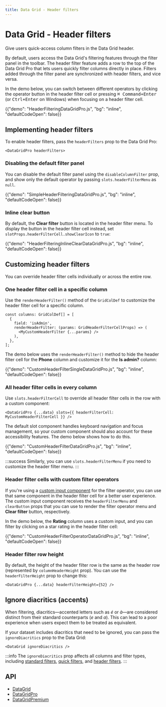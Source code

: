 ```yaml
---
title: Data Grid - Header filters
---
```


# Data Grid - Header filters [<span class="plan-pro"></span>](/x/introduction/licensing/#pro-plan 'Pro plan')

<p class="description">Give users quick-access column filters in the Data Grid header.</p>

By default, users access the Data Grid's filtering features through the filter panel in the toolbar.
The header filter feature adds a row to the top of the Data Grid Pro that lets users quickly filter columns directly in place.
Filters added through the filter panel are synchronized with header filters, and vice versa.

In the demo below, you can switch between different operators by clicking the operator button in the header filter cell or pressing <kbd><kbd class="key">⌘ Command</kbd>+<kbd class="key">Enter</kbd></kbd> (or <kbd><kbd class="key">Ctrl</kbd>+<kbd class="key">Enter</kbd></kbd> on Windows) when focusing on a header filter cell.

{{"demo": "HeaderFilteringDataGridPro.js", "bg": "inline", "defaultCodeOpen": false}}

## Implementing header filters

To enable header filters, pass the `headerFilters` prop to the Data Grid Pro:

```tsx
<DataGridPro headerFilters>
```

### Disabling the default filter panel

You can disable the default filter panel using the `disableColumnFilter` prop, and show only the default operator by passing `slots.headerFilterMenu` as `null`.

{{"demo": "SimpleHeaderFilteringDataGridPro.js", "bg": "inline", "defaultCodeOpen": false}}

### Inline clear button

By default, the **Clear filter** button is located in the header filter menu.
To display the button in the header filter cell instead, set `slotProps.headerFilterCell.showClearIcon` to `true`:

{{"demo": "HeaderFilteringInlineClearDataGridPro.js", "bg": "inline", "defaultCodeOpen": false}}

## Customizing header filters

You can override header filter cells individually or across the entire row.

### One header filter cell in a specific column

Use the `renderHeaderFilter()` method of the `GridColDef` to customize the header filter cell for a specific column.

```tsx
const columns: GridColDef[] = [
  {
    field: 'isAdmin',
    renderHeaderFilter: (params: GridHeaderFilterCellProps) => (
      <MyCustomHeaderFilter {...params} />
    ),
  },
];
```

The demo below uses the `renderHeaderFilter()` method to hide the header filter cell for the **Phone** column and customize it for the **Is admin?** column:

{{"demo": "CustomHeaderFilterSingleDataGridPro.js", "bg": "inline", "defaultCodeOpen": false}}

### All header filter cells in every column

Use `slots.headerFilterCell` to override all header filter cells in the row with a custom component:

```tsx
<DataGridPro {...data} slots={{ headerFilterCell: MyCustomHeaderFilterCell }} />
```

The default slot component handles keyboard navigation and focus management, so your custom component should also account for these accessibility features.
The demo below shows how to do this.

{{"demo": "CustomHeaderFilterDataGridPro.js", "bg": "inline", "defaultCodeOpen": false}}

:::success
Similarly, you can use `slots.headerFilterMenu` if you need to customize the header filter menu.
:::

### Header filter cells with custom filter operators

If you're using a [custom input component](/x/react-data-grid/filtering/customization/#custom-input-component) for the filter operator, you can use that same component in the header filter cell for a better user experience.
The custom input component receives the `headerFilterMenu` and `clearButton` props that you can use to render the filter operator menu and **Clear filter** button, respectively.

In the demo below, the **Rating** column uses a custom input, and you can filter by clicking on a star rating in the header filter cell:

{{"demo": "CustomHeaderFilterOperatorDataGridPro.js", "bg": "inline", "defaultCodeOpen": false}}

### Header filter row height

By default, the height of the header filter row is the same as the header row (represented by `columnHeaderHeight` prop).
You can use the `headerFilterHeight` prop to change this:

```tsx
<DataGridPro {...data} headerFilterHeight={52} />
```

## Ignore diacritics (accents)

When filtering, diacritics—accented letters such as _é_ or _à_—are considered distinct from their standard counterparts (_e_ and _a_).
This can lead to a poor experience when users expect them to be treated as equivalent.

If your dataset includes diacritics that need to be ignored, you can pass the `ignoreDiacritics` prop to the Data Grid:

```tsx
<DataGrid ignoreDiacritics />
```

:::info
The `ignoreDiacritics` prop affects all columns and filter types, including [standard filters](/x/react-data-grid/filtering/), [quick filters](/x/react-data-grid/filtering/quick-filter/), and [header filters](/x/react-data-grid/filtering/header-filters/).
:::

## API

- [DataGrid](/x/api/data-grid/data-grid/)
- [DataGridPro](/x/api/data-grid/data-grid-pro/)
- [DataGridPremium](/x/api/data-grid/data-grid-premium/)

